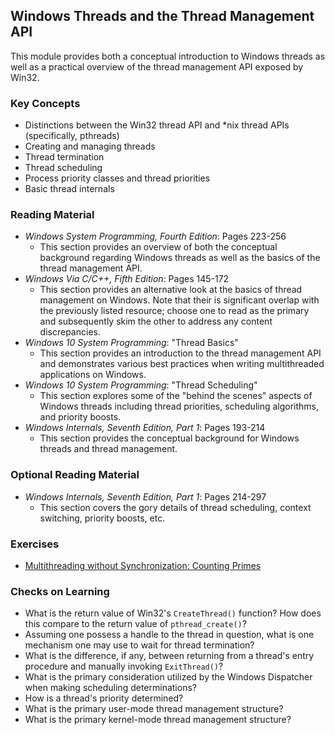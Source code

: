 ## Windows Threads and the Thread Management API

This module provides both a conceptual introduction to Windows threads as well as a practical overview of the thread management API exposed by Win32.

### Key Concepts

- Distinctions between the Win32 thread API and *nix thread APIs (specifically, pthreads)
- Creating and managing threads
- Thread termination
- Thread scheduling
- Process priority classes and thread priorities
- Basic thread internals

### Reading Material

- _Windows System Programming, Fourth Edition_: Pages 223-256
    - This section provides an overview of both the conceptual background regarding Windows threads as well as the basics of the thread management API.
- _Windows Via C/C++, Fifth Edition_: Pages 145-172
    - This section provides an alternative look at the basics of thread management on Windows. Note that their is significant overlap with the previously listed resource; choose one to read as the primary and subsequently skim the other to address any content discrepancies.
- _Windows 10 System Programming_: "Thread Basics"
    - This section provides an introduction to the thread management API and demonstrates various best practices when writing multithreaded applications on Windows.
- _Windows 10 System Programming_: "Thread Scheduling"
    - This section explores some of the "behind the scenes" aspects of Windows threads including thread priorities, scheduling algorithms, and priority boosts. 
- _Windows Internals, Seventh Edition, Part 1_: Pages 193-214
    - This section provides the conceptual background for Windows threads and thread management.

### Optional Reading Material

- _Windows Internals, Seventh Edition, Part 1_: Pages 214-297
    - This section covers the gory details of thread scheduling, context switching, priority boosts, etc.

### Exercises

- [Multithreading without Synchronization: Counting Primes](./counting-primes)

### Checks on Learning

- What is the return value of Win32's `CreateThread()` function? How does this compare to the return value of `pthread_create()`?
- Assuming one possess a handle to the thread in question, what is one mechanism one may use to wait for thread termination?
- What is the difference, if any, between returning from a thread's entry procedure and manually invoking `ExitThread()`?
- What is the primary consideration utilized by the Windows Dispatcher when making scheduling determinations?
- How is a thread's priority determined?
- What is the primary user-mode thread management structure?
- What is the primary kernel-mode thread management structure?